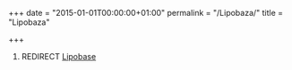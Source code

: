+++
date = "2015-01-01T00:00:00+01:00"
permalink = "/Lipobaza/"
title = "Lipobaza"

+++

1.  REDIRECT [Lipobase](/atopedia/Lipobase "wikilink")
